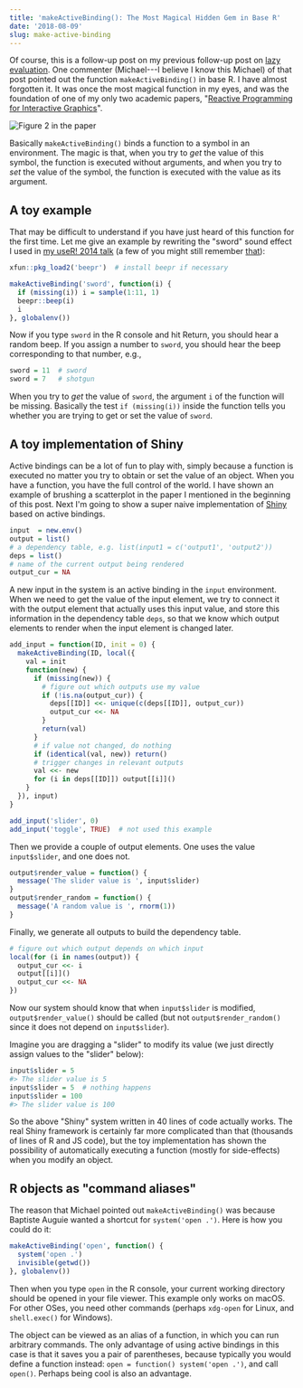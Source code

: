 ```yaml
---
title: 'makeActiveBinding(): The Most Magical Hidden Gem in Base R'
date: '2018-08-09'
slug: make-active-binding
---
```


Of course, this is a follow-up post on my previous follow-up post on [lazy evaluation](/en/2018/07/lazy-evaluation/). One commenter (Michael---I believe I know this Michael) of that post pointed out the function `makeActiveBinding()` in base R. I have almost forgotten it. It was once the most magical function in my eyes, and was the foundation of one of my only two academic papers, "[Reactive Programming for Interactive Graphics](https://projecteuclid.org/euclid.ss/1408368571)".

![Figure 2 in the paper](https://user-images.githubusercontent.com/163582/43879425-a5818b36-9b69-11e8-98d8-51db61c66a2f.png#border)

Basically `makeActiveBinding()` binds a function to a symbol in an environment. The magic is that, when you try to _get_ the value of this symbol, the function is executed without arguments, and when you try to _set_ the value of the symbol, the function is executed with the value as its argument.

## A toy example

That may be difficult to understand if you have just heard of this function for the first time. Let me give an example by rewriting the "sword" sound effect I used in [my useR! 2014 talk](https://github.com/yihui/knitr-talks/blob/master/useR2014/2014-knitr-ninja-Yihui-Xie.R) (a few of you might still remember [that](/en/2014/07/a-few-notes-on-user2014/)):

```r
xfun::pkg_load2('beepr')  # install beepr if necessary

makeActiveBinding('sword', function(i) {
  if (missing(i)) i = sample(1:11, 1)
  beepr::beep(i)
  i
}, globalenv())
```

Now if you type `sword` in the R console and hit Return, you should hear a random beep. If you assign a number to `sword`, you should hear the beep corresponding to that number, e.g.,

```r
sword = 11  # sword
sword = 7   # shotgun
```

When you try to _get_ the value of `sword`, the argument `i` of the function will be missing. Basically the test `if (missing(i))` inside the function tells you whether you are trying to get or set the value of `sword`.

## A toy implementation of Shiny

Active bindings can be a lot of fun to play with, simply because a function is executed no matter you try to obtain or set the value of an object. When you have a function, you have the full control of the world. I have shown an example of brushing a scatterplot in the paper I mentioned in the beginning of this post. Next I'm going to show a super naive implementation of [Shiny](https://shiny.rstudio.com) based on active bindings.

```r
input  = new.env()
output = list()
# a dependency table, e.g. list(input1 = c('output1', 'output2'))
deps = list()
# name of the current output being rendered
output_cur = NA
```

A new input in the system is an active binding in the `input` environment. When we need to get the value of the input element, we try to connect it with the output element that actually uses this input value, and store this information in the dependency table `deps`, so that we know which output elements to render when the input element is changed later.

```r
add_input = function(ID, init = 0) {
  makeActiveBinding(ID, local({
    val = init
    function(new) {
      if (missing(new)) {
        # figure out which outputs use my value
        if (!is.na(output_cur)) {
          deps[[ID]] <<- unique(c(deps[[ID]], output_cur))
          output_cur <<- NA
        }
        return(val)
      }
      # if value not changed, do nothing
      if (identical(val, new)) return()
      # trigger changes in relevant outputs
      val <<- new
      for (i in deps[[ID]]) output[[i]]()
    }
  }), input)
}

add_input('slider', 0)
add_input('toggle', TRUE)  # not used this example
```

Then we provide a couple of output elements. One uses the value `input$slider`, and one does not.

```r
output$render_value = function() {
  message('The slider value is ', input$slider)
}
output$render_random = function() {
  message('A random value is ', rnorm(1))
}
```

Finally, we generate all outputs to build the dependency table.

```r
# figure out which output depends on which input
local(for (i in names(output)) {
  output_cur <<- i
  output[[i]]()
  output_cur <<- NA
})
```

Now our system should know that when `input$slider` is modified, `output$render_value()` should be called (but not `output$render_random()` since it does not depend on `input$slider`).

Imagine you are dragging a "slider" to modify its value (we just directly assign values to the "slider" below):

```r
input$slider = 5
#> The slider value is 5
input$slider = 5  # nothing happens
input$slider = 100
#> The slider value is 100
```

So the above "Shiny" system written in 40 lines of code actually works. The real Shiny framework is certainly far more complicated than that (thousands of lines of R and JS code), but the toy implementation has shown the possibility of automatically executing a function (mostly for side-effects) when you modify an object.

## R objects as "command aliases"

The reason that Michael pointed out `makeActiveBinding()` was because Baptiste Auguie wanted a shortcut for `system('open .')`. Here is how you could do it:

```r
makeActiveBinding('open', function() {
  system('open .')
  invisible(getwd())
}, globalenv())
```

Then when you type `open` in the R console, your current working directory should be opened in your file viewer. This example only works on macOS. For other OSes, you need other commands (perhaps `xdg-open` for Linux, and `shell.exec()` for Windows).

The object can be viewed as an alias of a function, in which you can run arbitrary commands. The only advantage of using active bindings in this case is that it saves you a pair of parentheses, because typically you would define a function instead: `open = function() system('open .')`, and call `open()`. Perhaps being cool is also an advantage.
